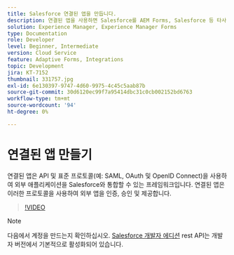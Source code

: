 ```yaml
---
title: Salesforce 연결된 앱을 만듭니다.
description: 연결된 앱을 사용하면 Salesforce를 AEM Forms, Salesforce 등 타사 애플리케이션과 통합할 수 있습니다.
solution: Experience Manager, Experience Manager Forms
type: Documentation
role: Developer
level: Beginner, Intermediate
version: Cloud Service
feature: Adaptive Forms, Integrations
topic: Development
jira: KT-7152
thumbnail: 331757.jpg
exl-id: 6e130397-9747-4d60-9975-4c45c5aab87b
source-git-commit: 30d6120ec99f7a95414dbc31c0cb002152bd6763
workflow-type: tm+mt
source-wordcount: '94'
ht-degree: 0%

---
```


# 연결된 앱 만들기

연결된 앱은 API 및 표준 프로토콜(예: SAML, OAuth 및 OpenID Connect)을 사용하여 외부 애플리케이션을 Salesforce와 통합할 수 있는 프레임워크입니다. 연결된 앱은 이러한 프로토콜을 사용하여 외부 앱을 인증, 승인 및 제공합니다.

>[!VIDEO](https://video.tv.adobe.com/v/331757?quality=12&learn=on)

>[!NOTE]
>다음에서 계정을 만드는지 확인하십시오. [Salesforce 개발자 에디션](https://developer.salesforce.com/signup) rest API는 개발자 버전에서 기본적으로 활성화되어 있습니다.
